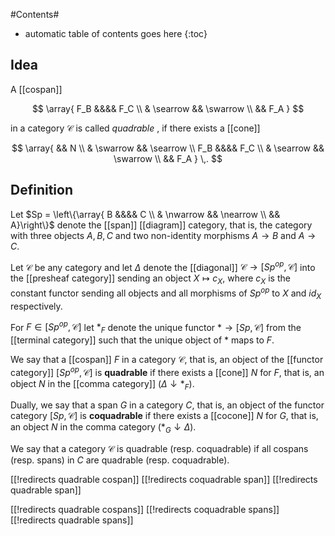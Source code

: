 
#Contents#
* automatic table of contents goes here
{:toc}

## Idea

A [[cospan]]

$$
  \array{
    F_B &&&& F_C
    \\
    & \searrow && \swarrow
    \\
    && F_A
  }
$$

in a category $\mathcal{C}$ is called _quadrable_ , if there exists a  [[cone]]

$$
  \array{
    && N
    \\
    & \swarrow && \searrow 
    \\
    F_B &&&& F_C
    \\
    & \searrow && \swarrow
    \\
    && F_A
  }
  \,.
$$



## Definition

Let $Sp = \left\{\array{ B &&&& C \\ & \nwarrow && \nearrow \\ && A}\right\}$ denote the [[span]] [[diagram]] category, that is, the category with three objects $A,B,C$ and two non-identity morphisms $A\to B$ and $A\to C$.

Let $\mathcal{C}$ be any category and let $\Delta$ denote the [[diagonal]] $\mathcal{C}\to [Sp^{op},\mathcal{C}]$ into the [[presheaf category]] sending an object $X\mapsto c_X$, where $c_X$ is the constant functor sending all objects and all morphisms of $Sp^{op}$ to $X$ and $id_X$ respectively.

For $F\in [Sp^{op}, \mathcal{C}]$ let $*_F$ denote the unique functor $*\to [Sp,\mathcal{C}]$ from the [[terminal category]] such that the unique object of $*$
maps to $F$.

We say that a [[cospan]] $F$ in a category $\mathcal{C}$, that is, an object of the [[functor category]] $[Sp^{op},\mathcal{C}]$ is **quadrable** if there exists a [[cone]] $N$ for $F$, that is, an object $N$ in the [[comma category]] $(\Delta \downarrow *_F)$.

Dually, we say that a span $G$ in a category $C$, that is, an object of the functor category $[Sp,\mathcal{C}]$ is **coquadrable** if there exists a [[cocone]] $N$ for $G$, that is, an object $N$ in the comma category $(*_G \downarrow \Delta)$.

We say that a category $\mathcal{C}$ is quadrable (resp. coquadrable) if all cospans (resp. spans) in $C$ are quadrable (resp. coquadrable).  


[[!redirects quadrable cospan]]
[[!redirects coquadrable span]]
[[!redirects quadrable span]]

[[!redirects quadrable cospans]]
[[!redirects coquadrable spans]]
[[!redirects quadrable spans]]
